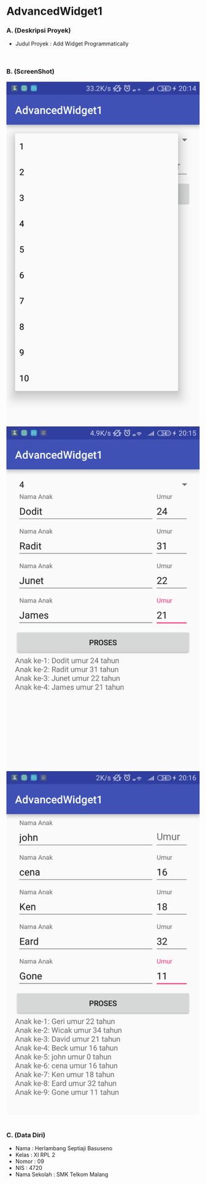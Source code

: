 # AdvancedWidget1
### A. (Deskripsi Proyek)
- Judul Proyek : Add Widget Programmatically
<br>

### B. (ScreenShot)
![Screenshot 1](https://github.com/herlambangsb/AdvancedWidget1/blob/herlambangsb/Screenshot_2016-09-25-20-14-26.png)<br>
![Screenshot 2](https://github.com/herlambangsb/AdvancedWidget1/blob/herlambangsb/Screenshot_2016-09-25-20-15-15.png)<br>
![Screenshot 3](https://github.com/herlambangsb/AdvancedWidget1/blob/herlambangsb/Screenshot_2016-09-25-20-16-26.png)<br>
<br>

### C. (Data Diri)
- Nama  : Herlambang Septiaji Basuseno
- Kelas : XI RPL 2
- Nomor : 09
- NIS   : 4720
- Nama Sekolah  : SMK Telkom Malang
